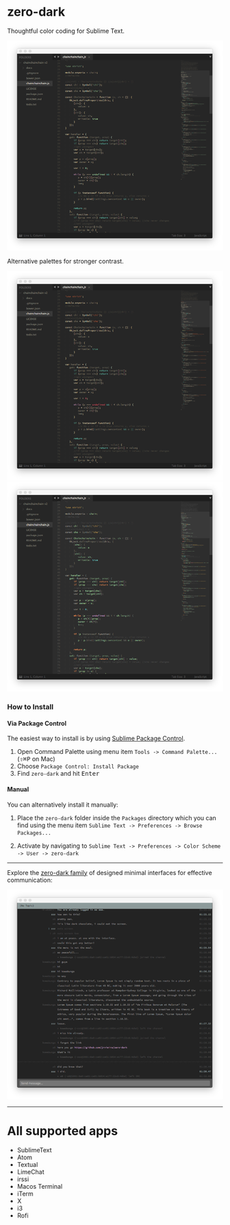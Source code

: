 # zero-dark

Thoughtful color coding for Sublime Text.

![screenshot](https://github.com/jrvieira/zero-dark/blob/master/dark.png)

Alternative palettes for stronger contrast.

![screenshot](https://github.com/jrvieira/zero-dark/blob/master/dark-alt.png)
![screenshot](https://github.com/jrvieira/zero-dark/blob/master/renaissance.png)

### How to Install

#### Via Package Control

The easiest way to install is by using [Sublime Package Control](https://sublime.wbond.net).

1. Open Command Palette using menu item `Tools -> Command Palette...` (<kbd>⇧</kbd><kbd>⌘</kbd><kbd>P</kbd> on Mac)
2. Choose `Package Control: Install Package`
3. Find `zero-dark` and hit <kbd>Enter</kbd>

#### Manual

You can alternatively install it manually:

1. Place the `zero-dark` folder inside the `Packages` directory which you can find using the menu item `Sublime Text -> Preferences -> Browse Packages...`

2. Activate by navigating to `Sublime Text -> Preferences -> Color Scheme -> User -> zero-dark`

***

Explore the [zero-dark family](https://github.com/jrvieira/zero-dark) of designed minimal interfaces for effective communication:

![screenshot](https://github.com/jrvieira/zero-dark/blob/master/textual.png)

***

# All supported apps

- SublimeText
- Atom
- Textual
- LimeChat
- irssi
- Macos Terminal
- iTerm
- X
- i3
- Rofi

